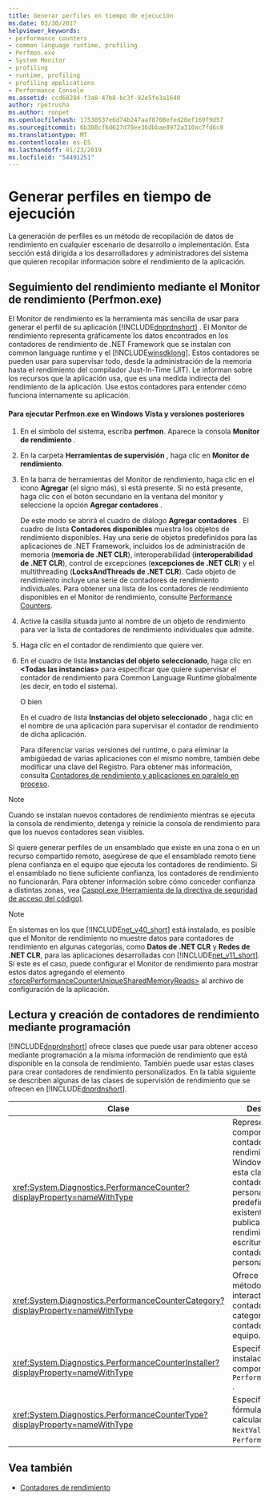 ```yaml
---
title: Generar perfiles en tiempo de ejecución
ms.date: 03/30/2017
helpviewer_keywords:
- performance counters
- common language runtime, profiling
- Perfmon.exe
- System Monitor
- profiling
- runtime, profiling
- profiling applications
- Performance Console
ms.assetid: ccd68284-f3a8-47b8-bc3f-92e5fe3a1640
author: rpetrusha
ms.author: ronpet
ms.openlocfilehash: 17530537e6d74b247aaf8708efed28ef169f9d57
ms.sourcegitcommit: 6b308cf6d627d78ee36dbbae8972a310ac7fd6c8
ms.translationtype: MT
ms.contentlocale: es-ES
ms.lasthandoff: 01/23/2019
ms.locfileid: "54491251"
---
```

# <a name="runtime-profiling"></a>Generar perfiles en tiempo de ejecución
La generación de perfiles es un método de recopilación de datos de rendimiento en cualquier escenario de desarrollo o implementación. Esta sección está dirigida a los desarrolladores y administradores del sistema que quieren recopilar información sobre el rendimiento de la aplicación.  
  
## <a name="tracking-performance-using-the-performance-monitor-perfmonexe"></a>Seguimiento del rendimiento mediante el Monitor de rendimiento (Perfmon.exe)  
 El Monitor de rendimiento es la herramienta más sencilla de usar para generar el perfil de su aplicación [!INCLUDE[dnprdnshort](../../../includes/dnprdnshort-md.md)] . El Monitor de rendimiento representa gráficamente los datos encontrados en los contadores de rendimiento de .NET Framework que se instalan con common language runtime y el [!INCLUDE[winsdklong](../../../includes/winsdklong-md.md)]. Estos contadores se pueden usar para supervisar todo, desde la administración de la memoria hasta el rendimiento del compilador Just-In-Time (JIT). Le informan sobre los recursos que la aplicación usa, que es una medida indirecta del rendimiento de la aplicación. Use estos contadores para entender cómo funciona internamente su aplicación.  
  
#### <a name="to-run-perfmonexe-on-windows-vista-and-later-versions"></a>Para ejecutar Perfmon.exe en Windows Vista y versiones posteriores  
  
1.  En el símbolo del sistema, escriba **perfmon**. Aparece la consola **Monitor de rendimiento** .  
  
2.  En la carpeta **Herramientas de supervisión** , haga clic en **Monitor de rendimiento**.  
  
3.  En la barra de herramientas del Monitor de rendimiento, haga clic en el icono **Agregar** (el signo más), si está presente. Si no está presente, haga clic con el botón secundario en la ventana del monitor y seleccione la opción **Agregar contadores** .  
  
     De este modo se abrirá el cuadro de diálogo **Agregar contadores** . El cuadro de lista **Contadores disponibles** muestra los objetos de rendimiento disponibles. Hay una serie de objetos predefinidos para las aplicaciones de .NET Framework, incluidos los de administración de memoria (**memoria de .NET CLR**), interoperabilidad (**interoperabilidad de .NET CLR**), control de excepciones (**excepciones de .NET CLR**) y el multithreading (**LocksAndThreads de .NET CLR**). Cada objeto de rendimiento incluye una serie de contadores de rendimiento individuales. Para obtener una lista de los contadores de rendimiento disponibles en el Monitor de rendimiento, consulte [Performance Counters](../../../docs/framework/debug-trace-profile/performance-counters.md).  
  
4.  Active la casilla situada junto al nombre de un objeto de rendimiento para ver la lista de contadores de rendimiento individuales que admite.  
  
5.  Haga clic en el contador de rendimiento que quiere ver.  
  
6.  En el cuadro de lista **Instancias del objeto seleccionado**, haga clic en **\<Todas las instancias>** para especificar que quiere supervisar el contador de rendimiento para Common Language Runtime globalmente (es decir, en todo el sistema).  
  
     O bien  
  
     En el cuadro de lista **Instancias del objeto seleccionado** , haga clic en el nombre de una aplicación para supervisar el contador de rendimiento de dicha aplicación.  
  
     Para diferenciar varias versiones del runtime, o para eliminar la ambigüedad de varias aplicaciones con el mismo nombre, también debe modificar una clave del Registro. Para obtener más información, consulta [Contadores de rendimiento y aplicaciones en paralelo en proceso](../../../docs/framework/debug-trace-profile/performance-counters-and-in-process-side-by-side-applications.md).  
  
> [!NOTE]
>  Cuando se instalan nuevos contadores de rendimiento mientras se ejecuta la consola de rendimiento, detenga y reinicie la consola de rendimiento para que los nuevos contadores sean visibles.  
  
 Si quiere generar perfiles de un ensamblado que existe en una zona o en un recurso compartido remoto, asegúrese de que el ensamblado remoto tiene plena confianza en el equipo que ejecuta los contadores de rendimiento. Si el ensamblado no tiene suficiente confianza, los contadores de rendimiento no funcionarán. Para obtener información sobre cómo conceder confianza a distintas zonas, vea [Caspol.exe (Herramienta de la directiva de seguridad de acceso del código)](../../../docs/framework/tools/caspol-exe-code-access-security-policy-tool.md).  
  
> [!NOTE]
>  En sistemas en los que [!INCLUDE[net_v40_short](../../../includes/net-v40-short-md.md)] está instalado, es posible que el Monitor de rendimiento no muestre datos para contadores de rendimiento en algunas categorías, como **Datos de .NET CLR** y **Redes de .NET CLR**, para las aplicaciones desarrolladas con [!INCLUDE[net_v11_short](../../../includes/net-v11-short-md.md)]. Si este es el caso, puede configurar el Monitor de rendimiento para mostrar estos datos agregando el elemento [\<forcePerformanceCounterUniqueSharedMemoryReads>](../../../docs/framework/configure-apps/file-schema/runtime/forceperformancecounteruniquesharedmemoryreads-element.md) al archivo de configuración de la aplicación.  
  
## <a name="reading-and-creating-performance-counters-programmatically"></a>Lectura y creación de contadores de rendimiento mediante programación  
 [!INCLUDE[dnprdnshort](../../../includes/dnprdnshort-md.md)] ofrece clases que puede usar para obtener acceso mediante programación a la misma información de rendimiento que está disponible en la consola de rendimiento. También puede usar estas clases para crear contadores de rendimiento personalizados. En la tabla siguiente se describen algunas de las clases de supervisión de rendimiento que se ofrecen en [!INCLUDE[dnprdnshort](../../../includes/dnprdnshort-md.md)].  
  
|Clase|Descripción|  
|-----------|-----------------|  
|<xref:System.Diagnostics.PerformanceCounter?displayProperty=nameWithType>|Representa un componente de contador de rendimiento de Windows NT. Use esta clase para leer contadores personalizados o predefinidos existentes y publicar datos de rendimiento (de escritura) en contadores personalizados.|  
|<xref:System.Diagnostics.PerformanceCounterCategory?displayProperty=nameWithType>|Ofrece varios métodos para interactuar con contadores y categorías de contadores en el equipo.|  
|<xref:System.Diagnostics.PerformanceCounterInstaller?displayProperty=nameWithType>|Especifica un instalador para el componente `PerformanceCounter` .|  
|<xref:System.Diagnostics.PerformanceCounterType?displayProperty=nameWithType>|Especifica la fórmula para calcular el método `NextValue` para un `PerformanceCounter`.|  
  
## <a name="see-also"></a>Vea también
- [Contadores de rendimiento](../../../docs/framework/debug-trace-profile/performance-counters.md)
